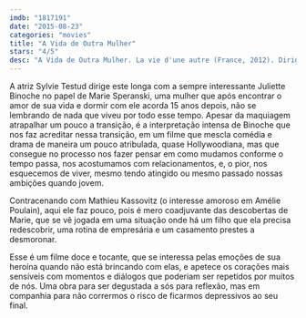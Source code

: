 ```yaml
---
imdb: "1817191"
date: "2015-08-23"
categories: "movies"
title: "A Vida de Outra Mulher"
stars: "4/5"
desc: "A Vida de Outra Mulher. La vie d'une autre (France, 2012). Dirigido por Sylvie Testud. Escrito por Frederique Deghelt, Claire Lemaréchal, Sylvie Testud. Com Juliette Binoche, Mathieu Kassovitz, Aure Atika, Danièle Lebrun, Vernon Dobtcheff, Yvi Dachary-Le Béon, François Berléand, Marie-Christine Adam, Nicolas Carpentier."
---
```

A atriz Sylvie Testud dirige este longa com a sempre interessante Juliette Binoche no papel de Marie Speranski, uma mulher que após encontrar o amor de sua vida e dormir com ele acorda 15 anos depois, não se lembrando de nada que viveu por todo esse tempo. Apesar da maquiagem atrapalhar um pouco a transição, é a interpretação intensa de Binoche que nos faz acreditar nessa transição, em um filme que mescla comédia e drama de maneira um pouco atribulada, quase Hollywoodiana, mas que consegue no processo nos fazer pensar em como mudamos conforme o tempo passa, nos acostumamos com relacionamentos, e, o pior, nos esquecemos de viver, mesmo tendo atingido ou mesmo passado nossas ambições quando jovem.

Contracenando com Mathieu Kassovitz (o interesse amoroso em Amélie Poulain), aqui ele faz pouco, pois é mero coadjuvante das descobertas de Marie, que se vê jogada em uma situação onde há um filho que ela precisa redescobrir, uma rotina de empresária e um casamento prestes a desmoronar.

Esse é um filme doce e tocante, que se interessa pelas emoções de sua heroína quando não está brincando com elas, e apetece os corações mais sensíveis com momentos e diálogos que poderiam ser repetidos por muitos de nós. Uma obra para ser degustada a sós para reflexão, mas em companhia para não corrermos o risco de ficarmos depressivos ao seu final.
